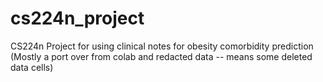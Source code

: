 # cs224n_project
CS224n Project for using clinical notes for obesity comorbidity prediction
(Mostly a port over from colab and redacted data -- means some deleted data cells)
